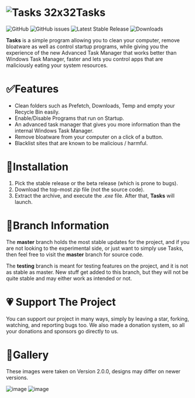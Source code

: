 
# ![Tasks 32x32](https://user-images.githubusercontent.com/53088136/129425889-bfe7cc4a-e376-4c31-8470-a068afeb5c0a.png)Tasks
![GitHub](https://img.shields.io/github/license/LiteTools/Tasks) ![GitHub issues](https://img.shields.io/github/issues-raw/LiteTools/Tasks) ![Latest Stable Release](https://img.shields.io/github/v/release/LiteTools/Tasks?label=latest%20stable) ![Downloads](https://img.shields.io/github/downloads/LiteTools/Tasks/total)

**Tasks** is a simple program allowing you to clean your computer, remove bloatware as well as control startup programs, while giving you the experience of the new Advanced Task Manager that works better than Windows Task Manager, faster and lets you control apps that are maliciously eating your system resources.


# ✅Features
- Clean folders such as Prefetch, Downloads, Temp and empty your Recycle Bin easily.
- Enable/Disable Programs that run on Startup.
- An advanced task manager that gives you more information than the internal Windows Task Manager.
- Remove bloatware from your computer on a click of a button.
- Blacklist sites that are known to be malicious / harmful.

# 📩Installation
1. Pick the stable release or the beta release (which is prone to bugs).
2. Download the top-most *zip* file (not the source code).
3. Extract the archive, and execute the *.exe* file. After that, **Tasks** will launch.

# 📐Branch Information
The **master** branch holds the most stable updates for the project, and if you are not looking to the experimental side, or just want to simply use Tasks, then feel free to visit the **master** branch for source code.

The **testing** branch is meant for testing features on the project, and it is not as stable as master. New stuff get added to this branch, but they will not be quite stable and may either work as intended or not.

# 💗 Support The Project
You can support our project in many ways, simply by leaving a star, forking, watching, and reporting bugs too. We also made a donation system, so all your donations and sponsors go directly to us.

# 📸Gallery
These images were taken on Version 2.0.0, designs may differ on newer versions.

![image](https://user-images.githubusercontent.com/53088136/129365571-cb0541b6-f480-42d1-8cdc-6303980de983.png)
![image](https://user-images.githubusercontent.com/53088136/129365600-4fb10c17-c929-4eb7-9646-d5e423b40c54.png)

